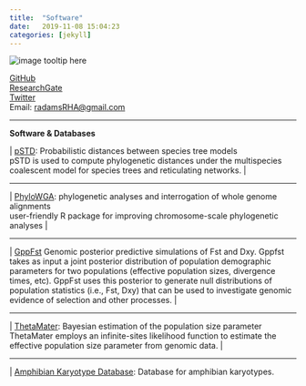 ```yaml
---
title:  "Software"
date:   2019-11-08 15:04:23
categories: [jekyll]
---
```


![image tooltip here](images/Waterfall1.JPG)

[GitHub](https://github.com/radamsRHA )  
[ResearchGate](https://www.researchgate.net/profile/Richard_Adams34)  
[Twitter](https://twitter.com/radamsrha)  
Email: radamsRHA@gmail.com


------------------------------------------------------------------------------------------------------

__Software & Databases__


| [pSTD](https://github.com/radamsRHA/PSTDistanceR): Probabilistic distances between species tree models  
pSTD is used to compute phylogenetic distances under the multispecies coalescent model for species trees and reticulating networks. |

------------------------------------------------------------------------------------------------------

| [PhyloWGA](https://github.com/radamsRHA/PhyloWGA): phylogenetic analyses and interrogation of whole genome alignments  
user-friendly R package for improving chromosome-scale phylogenetic analyses |

------------------------------------------------------------------------------------------------------

| [GppFst](https://github.com/radamsRHA/GppFst) Genomic posterior predictive simulations of Fst and Dxy. 
 Gppfst takes as input a joint posterior distribution of population demographic parameters for two populations (effective population sizes, divergence times, etc). GppFst uses this posterior to generate null distributions of population statistics (i.e., Fst, Dxy) that can be used to investigate genomic evidence of selection and other processes.  |
 
 ------------------------------------------------------------------------------------------------------

| [ThetaMater](https://github.com/radamsRHA/ThetaMater): Bayesian estimation of the population size parameter   
ThetaMater employs an infinite-sites likelihood function to estimate the effective population size parameter from genomic data. |

------------------------------------------------------------------------------------------------------

| [Amphibian Karyotype Database](https://evobir.shinyapps.io/AmphibianDB/): Database for amphibian karyotypes. 



